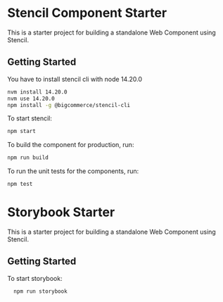 
# Stencil Component Starter

This is a starter project for building a standalone Web Component using Stencil.

## Getting Started

You have to install stencil cli with node 14.20.0

```bash
nvm install 14.20.0
nvm use 14.20.0
npm install -g @bigcommerce/stencil-cli
```

To start stencil:

```bash
npm start
```

To build the component for production, run:

```bash
npm run build
```

To run the unit tests for the components, run:

```bash
npm test
```

# Storybook Starter

This is a starter project for building a standalone Web Component using Stencil.

## Getting Started

To start storybook:

```bash
  npm run storybook
```
